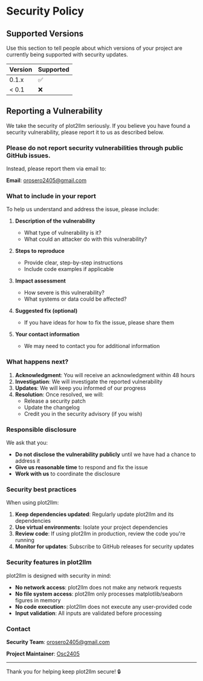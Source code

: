 # Security Policy

## Supported Versions

Use this section to tell people about which versions of your project are currently being supported with security updates.

| Version | Supported          |
| ------- | ------------------ |
| 0.1.x   | :white_check_mark: |
| < 0.1   | :x:                |

## Reporting a Vulnerability

We take the security of plot2llm seriously. If you believe you have found a security vulnerability, please report it to us as described below.

### **Please do not report security vulnerabilities through public GitHub issues.**

Instead, please report them via email to:

**Email**: [orosero2405@gmail.com](mailto:orosero2405@gmail.com)

### What to include in your report

To help us understand and address the issue, please include:

1. **Description of the vulnerability**
   - What type of vulnerability is it?
   - What could an attacker do with this vulnerability?

2. **Steps to reproduce**
   - Provide clear, step-by-step instructions
   - Include code examples if applicable

3. **Impact assessment**
   - How severe is this vulnerability?
   - What systems or data could be affected?

4. **Suggested fix (optional)**
   - If you have ideas for how to fix the issue, please share them

5. **Your contact information**
   - We may need to contact you for additional information

### What happens next?

1. **Acknowledgment**: You will receive an acknowledgment within 48 hours
2. **Investigation**: We will investigate the reported vulnerability
3. **Updates**: We will keep you informed of our progress
4. **Resolution**: Once resolved, we will:
   - Release a security patch
   - Update the changelog
   - Credit you in the security advisory (if you wish)

### Responsible disclosure

We ask that you:

- **Do not disclose the vulnerability publicly** until we have had a chance to address it
- **Give us reasonable time** to respond and fix the issue
- **Work with us** to coordinate the disclosure

### Security best practices

When using plot2llm:

1. **Keep dependencies updated**: Regularly update plot2llm and its dependencies
2. **Use virtual environments**: Isolate your project dependencies
3. **Review code**: If using plot2llm in production, review the code you're running
4. **Monitor for updates**: Subscribe to GitHub releases for security updates

### Security features in plot2llm

plot2llm is designed with security in mind:

- **No network access**: plot2llm does not make any network requests
- **No file system access**: plot2llm only processes matplotlib/seaborn figures in memory
- **No code execution**: plot2llm does not execute any user-provided code
- **Input validation**: All inputs are validated before processing

### Contact

**Security Team**: [orosero2405@gmail.com](mailto:orosero2405@gmail.com)

**Project Maintainer**: [Osc2405](https://github.com/Osc2405)

---

Thank you for helping keep plot2llm secure! 🔒 